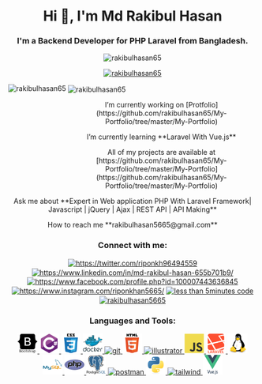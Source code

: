 <h1 align="center">Hi 👋, I'm Md Rakibul Hasan</h1>
<h3 align="center">I'm a Backend Developer for PHP Laravel from Bangladesh.</h3>

<p align="center"> <img src="https://komarev.com/ghpvc/?username=rakibulhasan65&label=Profile%20views&color=0e75b6&style=flat" alt="rakibulhasan65" /> </p>

<p align="center"> <a href="https://github.com/ryo-ma/github-profile-trophy"><img src="https://media.licdn.com/dms/image/D5616AQHn3FMJ9bMAkw/profile-displaybackgroundimage-shrink_350_1400/0/1673938397763?e=1679529600&v=beta&t=7SIuk37SX2SssYL-_BgX5aY9xENTIk-4X3c4pDGO9PI" alt="rakibulhasan65" /></a> </p>


<p><img align="left" height="200" display-inline-block src="https://github-readme-stats.vercel.app/api/top-langs?username=rakibulhasan65&show_icons=true&locale=en&layout=compact" alt="rakibulhasan65" /></p>

<p agign="center">&nbsp;<img align="center" height="200" width="500" src="https://github-readme-stats.vercel.app/api?username=rakibulhasan65&show_icons=true&locale=en" alt="rakibulhasan65" /></p>

<p align="center">I’m currently working on [Protfolio](https://github.com/rakibulhasan65/My-Portfolio/tree/master/My-Portfolio)</p>

<p align="center">I’m currently learning **Laravel With Vue.js**</p>
<p align="center">All of my projects are available at [https://github.com/rakibulhasan65/My-Portfolio/tree/master/My-Portfolio](https://github.com/rakibulhasan65/My-Portfolio/tree/master/My-Portfolio)</P>

<p align="center">Ask me about **Expert in Web application PHP With Laravel Framework| Javascript | jQuery | Ajax | REST API | API Making**
</p>
<p align="center">How to reach me **rakibulhasan5665@gmail.com**</p>

<h3 align="center">Connect with me:</h3>
<p align="center">
<a href="https://twitter.com/https://twitter.com/riponkh96494559" target="blank"><img align="center" src="https://raw.githubusercontent.com/rahuldkjain/github-profile-readme-generator/master/src/images/icons/Social/twitter.svg" alt="https://twitter.com/riponkh96494559" height="30" width="40" /></a>
<a href="https://linkedin.com/in/https://www.linkedin.com/in/md-rakibul-hasan-655b701b9/" target="blank"><img align="center" src="https://raw.githubusercontent.com/rahuldkjain/github-profile-readme-generator/master/src/images/icons/Social/linked-in-alt.svg" alt="https://www.linkedin.com/in/md-rakibul-hasan-655b701b9/" height="30" width="40" /></a>
<a href="https://fb.com/https://www.facebook.com/profile.php?id=100007443636845" target="blank"><img align="center" src="https://raw.githubusercontent.com/rahuldkjain/github-profile-readme-generator/master/src/images/icons/Social/facebook.svg" alt="https://www.facebook.com/profile.php?id=100007443636845" height="30" width="40" /></a>
<a href="https://instagram.com/https://www.instagram.com/riponkhan5665/" target="blank"><img align="center" src="https://raw.githubusercontent.com/rahuldkjain/github-profile-readme-generator/master/src/images/icons/Social/instagram.svg" alt="https://www.instagram.com/riponkhan5665/" height="30" width="40" /></a>
<a href="https://www.youtube.com/c/less than 5minutes code" target="blank"><img align="center" src="https://raw.githubusercontent.com/rahuldkjain/github-profile-readme-generator/master/src/images/icons/Social/youtube.svg" alt="less than 5minutes code" height="30" width="40" /></a>
<a href="https://www.hackerrank.com/rakibulhasan5665" target="blank"><img align="center" src="https://raw.githubusercontent.com/rahuldkjain/github-profile-readme-generator/master/src/images/icons/Social/hackerrank.svg" alt="rakibulhasan5665" height="30" width="40" /></a>
</p>

<h3 align="center">Languages and Tools:</h3>
<p align="center"> <a href="https://getbootstrap.com" target="_blank" rel="noreferrer"> <img src="https://raw.githubusercontent.com/devicons/devicon/master/icons/bootstrap/bootstrap-plain-wordmark.svg" alt="bootstrap" width="40" height="40"/> </a> <a href="https://www.w3schools.com/cs/" target="_blank" rel="noreferrer"> <img src="https://raw.githubusercontent.com/devicons/devicon/master/icons/csharp/csharp-original.svg" alt="csharp" width="40" height="40"/> </a> <a href="https://www.w3schools.com/css/" target="_blank" rel="noreferrer"> <img src="https://raw.githubusercontent.com/devicons/devicon/master/icons/css3/css3-original-wordmark.svg" alt="css3" width="40" height="40"/> </a> <a href="https://www.docker.com/" target="_blank" rel="noreferrer"> <img src="https://raw.githubusercontent.com/devicons/devicon/master/icons/docker/docker-original-wordmark.svg" alt="docker" width="40" height="40"/> </a> <a href="https://git-scm.com/" target="_blank" rel="noreferrer"> <img src="https://www.vectorlogo.zone/logos/git-scm/git-scm-icon.svg" alt="git" width="40" height="40"/> </a> <a href="https://www.w3.org/html/" target="_blank" rel="noreferrer"> <img src="https://raw.githubusercontent.com/devicons/devicon/master/icons/html5/html5-original-wordmark.svg" alt="html5" width="40" height="40"/> </a> <a href="https://www.adobe.com/in/products/illustrator.html" target="_blank" rel="noreferrer"> <img src="https://www.vectorlogo.zone/logos/adobe_illustrator/adobe_illustrator-icon.svg" alt="illustrator" width="40" height="40"/> </a> <a href="https://developer.mozilla.org/en-US/docs/Web/JavaScript" target="_blank" rel="noreferrer"> <img src="https://raw.githubusercontent.com/devicons/devicon/master/icons/javascript/javascript-original.svg" alt="javascript" width="40" height="40"/> </a> <a href="https://laravel.com/" target="_blank" rel="noreferrer"> <img src="https://raw.githubusercontent.com/devicons/devicon/master/icons/laravel/laravel-plain-wordmark.svg" alt="laravel" width="40" height="40"/> </a> <a href="https://www.linux.org/" target="_blank" rel="noreferrer"> <img src="https://raw.githubusercontent.com/devicons/devicon/master/icons/linux/linux-original.svg" alt="linux" width="40" height="40"/> </a> <a href="https://www.mysql.com/" target="_blank" rel="noreferrer"> <img src="https://raw.githubusercontent.com/devicons/devicon/master/icons/mysql/mysql-original-wordmark.svg" alt="mysql" width="40" height="40"/> </a> <a href="https://www.php.net" target="_blank" rel="noreferrer"> <img src="https://raw.githubusercontent.com/devicons/devicon/master/icons/php/php-original.svg" alt="php" width="40" height="40"/> </a> <a href="https://www.postgresql.org" target="_blank" rel="noreferrer"> <img src="https://raw.githubusercontent.com/devicons/devicon/master/icons/postgresql/postgresql-original-wordmark.svg" alt="postgresql" width="40" height="40"/> </a> <a href="https://postman.com" target="_blank" rel="noreferrer"> <img src="https://www.vectorlogo.zone/logos/getpostman/getpostman-icon.svg" alt="postman" width="40" height="40"/> </a> <a href="https://www.python.org" target="_blank" rel="noreferrer"> <img src="https://raw.githubusercontent.com/devicons/devicon/master/icons/python/python-original.svg" alt="python" width="40" height="40"/> </a> <a href="https://tailwindcss.com/" target="_blank" rel="noreferrer"> <img src="https://www.vectorlogo.zone/logos/tailwindcss/tailwindcss-icon.svg" alt="tailwind" width="40" height="40"/> </a> <a href="https://vuejs.org/" target="_blank" rel="noreferrer"> <img src="https://raw.githubusercontent.com/devicons/devicon/master/icons/vuejs/vuejs-original-wordmark.svg" alt="vuejs" width="40" height="40"/> </a> </p>


